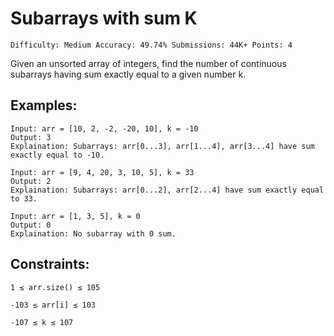 # Subarrays with sum K

`
Difficulty: Medium
Accuracy: 49.74%
Submissions: 44K+
Points: 4
`

Given an unsorted array of integers, find the number of continuous subarrays having sum exactly equal to a given number k.

## Examples:

```
Input: arr = [10, 2, -2, -20, 10], k = -10
Output: 3
Explaination: Subarrays: arr[0...3], arr[1...4], arr[3...4] have sum exactly equal to -10.
```

```
Input: arr = [9, 4, 20, 3, 10, 5], k = 33
Output: 2
Explaination: Subarrays: arr[0...2], arr[2...4] have sum exactly equal to 33.
```

```
Input: arr = [1, 3, 5], k = 0
Output: 0
Explaination: No subarray with 0 sum.
```

## Constraints:

`1 ≤ arr.size() ≤ 105`

`-103 ≤ arr[i] ≤ 103`

`-107 ≤ k ≤ 107`
